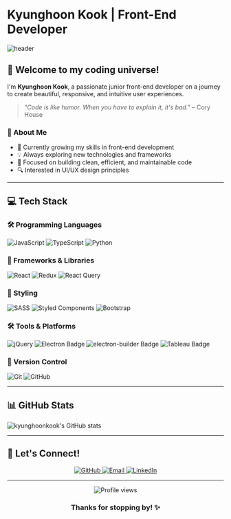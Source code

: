 # Kyunghoon Kook | Front-End Developer

![header](https://capsule-render.vercel.app/api?type=slice&text=KyungHoonKook&fontAlign=60&fontSize=50&fontColor=454545&descAlign=60&descAlignY=50&color=gradient&customColorList=10,1,2,50,0&animation=fadeIn)

## 👋 Welcome to my coding universe!

I'm **Kyunghoon Kook**, a passionate junior front-end developer on a journey to create beautiful, responsive, and intuitive user experiences.

> *"Code is like humor. When you have to explain it, it's bad."* – Cory House

### 🚀 About Me

- 🌱 Currently growing my skills in front-end development
- 💡 Always exploring new technologies and frameworks
- 🎯 Focused on building clean, efficient, and maintainable code
- 🔍 Interested in UI/UX design principles

---

## 💻 Tech Stack

### 🛠️ Programming Languages
![JavaScript](https://img.shields.io/badge/javascript-%23323330.svg?style=for-the-badge&logo=javascript&logoColor=%23F7DF1E)
![TypeScript](https://img.shields.io/badge/typescript-%23007ACC.svg?style=for-the-badge&logo=typescript&logoColor=white)
![Python](https://img.shields.io/badge/python-%23007ACC.svg?style=for-the-badge&logo=python&logoColor=white)

### 🧩 Frameworks & Libraries
![React](https://img.shields.io/badge/react-%2320232a.svg?style=for-the-badge&logo=react&logoColor=%2361DAFB)
![Redux](https://img.shields.io/badge/redux-%23593d88.svg?style=for-the-badge&logo=redux&logoColor=white)
![React Query](https://img.shields.io/badge/-React%20Query-FF4154?style=for-the-badge&logo=react%20query&logoColor=white)

### 🎨 Styling
![SASS](https://img.shields.io/badge/SASS-hotpink.svg?style=for-the-badge&logo=SASS&logoColor=white)
![Styled Components](https://img.shields.io/badge/styled--components-DB7093?style=for-the-badge&logo=styled-components&logoColor=white)
![Bootstrap](https://img.shields.io/badge/bootstrap-%23563D7C.svg?style=for-the-badge&logo=bootstrap&logoColor=white)

### 🛠️ Tools & Platforms
![jQuery](https://img.shields.io/badge/jquery-%230769AD.svg?style=for-the-badge&logo=jquery&logoColor=white)
![Electron Badge](https://img.shields.io/badge/Electron-47848F?style=for-the-badge&logo=electron&logoColor=white)
![electron-builder Badge](https://img.shields.io/badge/electron--builder-000?style=for-the-badge&logo=electron&logoColor=white)
![Tableau Badge](https://img.shields.io/badge/Tableau-E97627?style=for-the-badge&logo=tableau&logoColor=white)

### 🌿 Version Control
![Git](https://img.shields.io/badge/git-%23F05033.svg?style=for-the-badge&logo=git&logoColor=white)
![GitHub](https://img.shields.io/badge/github-%23121011.svg?style=for-the-badge&logo=github&logoColor=white)

---

## 📊 GitHub Stats

![kyunghoonkook's GitHub stats](https://github-readme-stats.vercel.app/api?username=kyunghoonkook&show_icons=true&icon_color=fff&bg_color=65,e123,125780&title_color=fff&text_color=fff)

---

## 🔗 Let's Connect!

<div align="center">
  <a href="https://github.com/kyunghoonkook" target="_blank">
    <img src="https://img.shields.io/badge/GitHub-100000?style=for-the-badge&logo=github&logoColor=white" alt="GitHub"/>
  </a>
  <a href="mailto:example@email.com" target="_blank">
    <img src="https://img.shields.io/badge/Email-D14836?style=for-the-badge&logo=gmail&logoColor=white" alt="Email"/>
  </a>
  <a href="https://linkedin.com/in/kyunghoonkook" target="_blank">
    <img src="https://img.shields.io/badge/LinkedIn-0077B5?style=for-the-badge&logo=linkedin&logoColor=white" alt="LinkedIn"/>
  </a>
</div>

---

<div align="center">
  <img src="https://komarev.com/ghpvc/?username=kyunghoonkook&style=flat-square&color=blue" alt="Profile views"/>
  
  ### Thanks for stopping by! ✨
</div>
